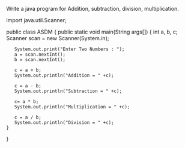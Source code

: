 Write a java program for Addition, subtraction, division, multiplication.



import java.util.Scanner;
		 
public class ASDM
{
    public static void main(String args[])
    {
       int a, b, c;
       Scanner scan = new Scanner(System.in);
	   
       System.out.print("Enter Two Numbers : ");
       a = scan.nextInt();
       b = scan.nextInt();
	   
       c = a + b;
       System.out.println("Addition = " +c);
	   
       c = a - b;
       System.out.println("Subtraction = " +c);
	   
       c= a * b;
       System.out.println("Multiplication = " +c);
	   
       c = a / b;
       System.out.println("Division = " +c);
    }
}
